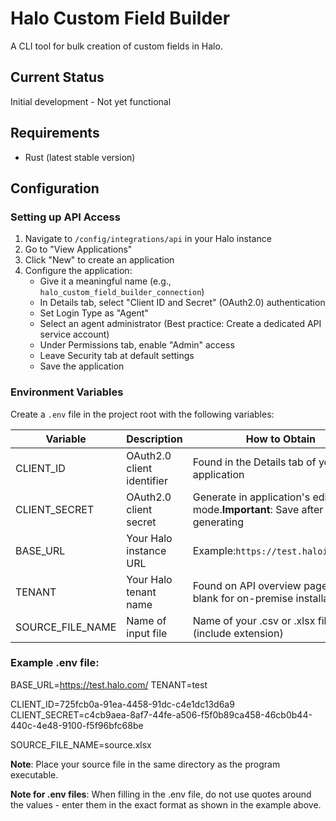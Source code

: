 # Halo Custom Field Builder

A CLI tool for bulk creation of custom fields in Halo.

## Current Status

Initial development - Not yet functional

## Requirements

- Rust (latest stable version)

## Configuration

### Setting up API Access

1. Navigate to `/config/integrations/api` in your Halo instance
2. Go to "View Applications"
3. Click "New" to create an application
4. Configure the application:
   - Give it a meaningful name (e.g., `halo_custom_field_builder_connection`)
   - In Details tab, select "Client ID and Secret" (OAuth2.0) authentication
   - Set Login Type as "Agent"
   - Select an agent administrator (Best practice: Create a dedicated API service account)
   - Under Permissions tab, enable "Admin" access
   - Leave Security tab at default settings
   - Save the application

### Environment Variables

Create a `.env` file in the project root with the following variables:


| Variable         | Description                | How to Obtain                                                            |
| ------------------ | ---------------------------- | -------------------------------------------------------------------------- |
| CLIENT_ID        | OAuth2.0 client identifier | Found in the Details tab of your application                             |
| CLIENT_SECRET    | OAuth2.0 client secret     | Generate in application's edit mode.**Important**: Save after generating |
| BASE_URL         | Your Halo instance URL     | Example:`https://test.haloitsm.com/`                                     |
| TENANT           | Your Halo tenant name      | Found on API overview page. Leave blank for on-premise installations     |
| SOURCE_FILE_NAME | Name of input file         | Name of your .csv or .xlsx file (include extension)                      |

### Example .env file:
BASE_URL=https://test.halo.com/
TENANT=test

CLIENT_ID=725fcb0a-91ea-4458-91dc-c4e1dc13d6a9
CLIENT_SECRET=c4cb9aea-8af7-44fe-a506-f5f0b89ca458-46cb0b44-440c-4e48-9100-f5f96bfc68be

SOURCE_FILE_NAME=source.xlsx

**Note**: Place your source file in the same directory as the program executable.

**Note for .env files**: When filling in the .env file, do not use quotes around the values - enter them in the exact format as shown in the example above.
